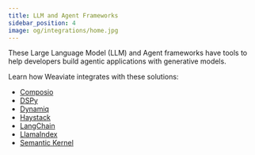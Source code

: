 ```yaml
---
title: LLM and Agent Frameworks
sidebar_position: 4
image: og/integrations/home.jpg
---
```


These Large Language Model (LLM) and Agent frameworks have tools to help developers build agentic applications with generative models.

Learn how Weaviate integrates with these solutions:
* [Composio](/developers/integrations/llm-agent-frameworks/composio/)
* [DSPy](/developers/integrations/llm-agent-frameworks/dspy/)
* [Dynamiq](/developers/integrations/llm-agent-frameworks/dynamiq/)
* [Haystack](/developers/integrations/llm-agent-frameworks/haystack/)
* [LangChain](/developers/integrations/llm-agent-frameworks/langchain/)
* [LlamaIndex](/developers/integrations/llm-agent-frameworks/llamaindex/)
* [Semantic Kernel](/developers/integrations/llm-agent-frameworks/semantic-kernel/)

